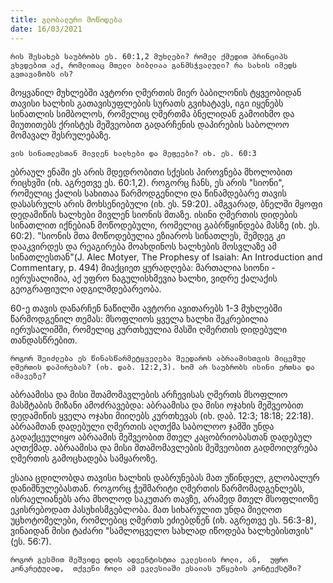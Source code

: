 ```yaml
---
title: გლობალური მოწოდება 
date: 16/03/2021
---
```


`რის შესახებ საუბრობს ეს. 60:1,2 მუხლები? რომელ ქმედით პრინციპს ვხვდებით აქ, რომლითაც მთელი ბიბლიაა განმსჭვალული? რა სახის იმედს გვთავაზობს ის?`

მოყვანილ მუხლებში ავტორი ღმერთის მიერ ბაბილონის ტყვეობიდან თავისი ხალხის გათავისუფლების სურათს გვიხატავს, იგი იყენებს სინათლის სიმბოლოს, რომელიც ღმერთმა ბნელიდან გამოიხმო და მიუთითებს ქრისტეს მეშვეობით გადარჩენის დაპირების საბოლოო მომავალ შესრულებაზე. 

`ვის სინათლესთან მივლენ ხალხები და მეფეები? იხ. ეს. 60:3`

ებრაულ ენაში ეს არის მდედრობითი სქესის პიროვნება მხოლობით რიცხვში (იხ. აგრეთვე ეს. 60:1,2). როგორც ჩანს, ეს არის "სიონი", რომელიც ქალის სახითაა წარმოდგენილი და წინამდებარე თავის დასასრულს არის მოხსენიებული (იხ. ეს. 59:20). ამგვარად, ბნელში მყოფი დედამიწის ხალხები მივლენ სიონის მთაზე. ისინი ღმერთის დიდების სინათლით იქნებიან მოწოდებული, რომელიც გაბრწყინდება მასზე (იხ. ეს. 60:2). "სიონის მთა მოწოდებულია ეზიაროს სინათლეს, შემდეგ კი დააკვირდეს და რეაგირება მოახდინოს ხალხების მოსვლაზე ამ სინათლესთან"(J. Alec Motyer, The Prophesy of Isaiah: An Introduction and Commentary, p. 494) მიაქციეთ ყურადღება: მართალია სიონი - იერუსალიმია, აქ უფრო ნაგულისხმევია ხალხი, ვიდრე ქალაქის გეოგრაფიული ადგილმდებარეობა.

60-ე თავის დანარჩენ ნაწილში ავტორი ავითარებს 1-3 მუხლებში წარმოდგენილ თემას: მსოფლიოს ყველა ხალხი შეკრებილია იერუსალიმში, რომელიც კურთხეულია მასში ღმერთის დიდებული თანდასწრებით. 

`როგორ შეიძლება ეს წინასწარმეტყველება შეედაროს აბრაამისთვის მიცემულ ღმერთის დაპირებას? (იხ. დაბ. 12:2,3). ხომ არ საუბრობს ისინი ერთსა და იმავეზე?`

აბრაამისა და მისი შთამომავლების არჩევისას ღმერთს მსოფლიო მასშტაბის მიზანი ამოძრავებდა: აბრაამისა და მისი ოჯახის მეშვეობით დედამიწის ყველა ოჯახი მიიღებს კურთხევას (იხ. დაბ. 12:3; 18:18; 22:18). აბრაამთან დადებული ღმერთის აღთქმა საბოლოო ჯამში უნდა გადაქცეულიყო აბრაამის მეშვეობით მთელ კაცობრიობასთან დადებულ აღთქმად. აბრაამისა და მისი შთამომავლების მეშვეობით გადმოიღვრება ღმერთის გამოცხადება სამყაროზე.

ესაია ცდილობდა თავისი ხალხის დაბრუნებას მათ უწინდელ, გლობალურ დანიშნულებასთან. როგორც ჭეშმარიტი ღმერთის წარმომადგენლებს, ისრაელიანებს არა მხოლოდ საკუთარ თავზე, არამედ მთელ მსოფლიოზე ეკისრებოდათ პასუხისმგებლობა. მათ სიხარულით უნდა მიეღოთ უცხოტომელები, რომლებიც ღმერთს ეძიებდნენ (იხ. აგრეთვე ეს. 56:3-8), ვინაიდან მისი ტაძარი "სამლოცველო სახლად იწოდება ხალხებისთვის" (ეს. 56:7).

`როგორ გესმით მეშვიდე დღის ადვენტისტთა ეკლესიის როლი, ან,  უფრო კონკრეტულად,  თქვენი როლი ამ ეკლესიაში ესაიას უწყების კონტექსტში?`